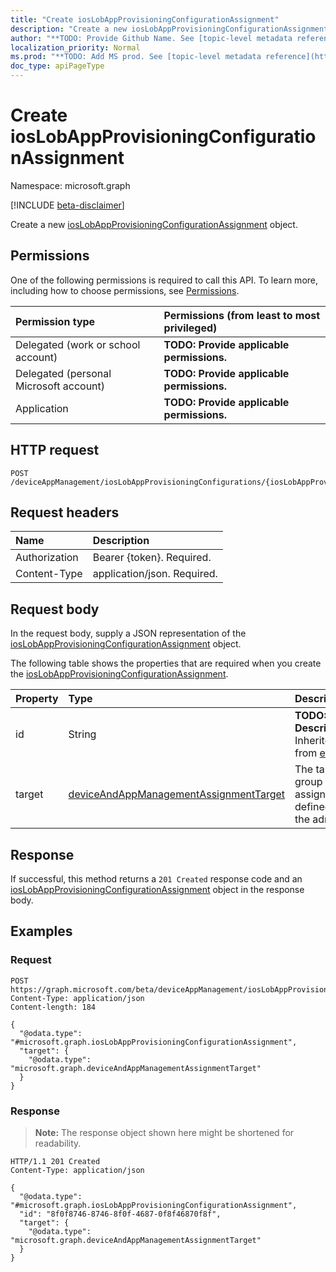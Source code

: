 ```yaml
---
title: "Create iosLobAppProvisioningConfigurationAssignment"
description: "Create a new iosLobAppProvisioningConfigurationAssignment object."
author: "**TODO: Provide Github Name. See [topic-level metadata reference](https://msgo.azurewebsites.net/add/document/guidelines/metadata.html#topic-level-metadata)**"
localization_priority: Normal
ms.prod: "**TODO: Add MS prod. See [topic-level metadata reference](https://msgo.azurewebsites.net/add/document/guidelines/metadata.html#topic-level-metadata)**"
doc_type: apiPageType
---
```


# Create iosLobAppProvisioningConfigurationAssignment
Namespace: microsoft.graph

[!INCLUDE [beta-disclaimer](../../includes/beta-disclaimer.md)]

Create a new [iosLobAppProvisioningConfigurationAssignment](../resources/ioslobappprovisioningconfigurationassignment.md) object.

## Permissions
One of the following permissions is required to call this API. To learn more, including how to choose permissions, see [Permissions](/graph/permissions-reference).

|Permission type|Permissions (from least to most privileged)|
|:---|:---|
|Delegated (work or school account)|**TODO: Provide applicable permissions.**|
|Delegated (personal Microsoft account)|**TODO: Provide applicable permissions.**|
|Application|**TODO: Provide applicable permissions.**|

## HTTP request

<!-- {
  "blockType": "ignored"
}
-->
``` http
POST /deviceAppManagement/iosLobAppProvisioningConfigurations/{iosLobAppProvisioningConfigurationId}/assignments
```

## Request headers
|Name|Description|
|:---|:---|
|Authorization|Bearer {token}. Required.|
|Content-Type|application/json. Required.|

## Request body
In the request body, supply a JSON representation of the [iosLobAppProvisioningConfigurationAssignment](../resources/ioslobappprovisioningconfigurationassignment.md) object.

The following table shows the properties that are required when you create the [iosLobAppProvisioningConfigurationAssignment](../resources/ioslobappprovisioningconfigurationassignment.md).

|Property|Type|Description|
|:---|:---|:---|
|id|String|**TODO: Add Description** Inherited from [entity](../resources/entity.md)|
|target|[deviceAndAppManagementAssignmentTarget](../resources/deviceandappmanagementassignmenttarget.md)|The target group assignment defined by the admin.|



## Response

If successful, this method returns a `201 Created` response code and an [iosLobAppProvisioningConfigurationAssignment](../resources/ioslobappprovisioningconfigurationassignment.md) object in the response body.

## Examples

### Request
<!-- {
  "blockType": "request",
  "name": "create_ioslobappprovisioningconfigurationassignment_from_"
}
-->
``` http
POST https://graph.microsoft.com/beta/deviceAppManagement/iosLobAppProvisioningConfigurations/{iosLobAppProvisioningConfigurationId}/assignments
Content-Type: application/json
Content-length: 184

{
  "@odata.type": "#microsoft.graph.iosLobAppProvisioningConfigurationAssignment",
  "target": {
    "@odata.type": "microsoft.graph.deviceAndAppManagementAssignmentTarget"
  }
}
```


### Response
>**Note:** The response object shown here might be shortened for readability.
<!-- {
  "blockType": "response",
  "truncated": true,
  "@odata.type": "microsoft.graph.iosLobAppProvisioningConfigurationAssignment"
}
-->
``` http
HTTP/1.1 201 Created
Content-Type: application/json

{
  "@odata.type": "#microsoft.graph.iosLobAppProvisioningConfigurationAssignment",
  "id": "8f0f8746-8746-8f0f-4687-0f8f46870f8f",
  "target": {
    "@odata.type": "microsoft.graph.deviceAndAppManagementAssignmentTarget"
  }
}
```


